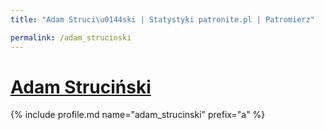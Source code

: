 ```yaml
---
title: "Adam Struci\u0144ski | Statystyki patronite.pl | Patromierz"

permalink: /adam_strucinski
---
```


# [Adam Struciński](https://patronite.pl/adam_strucinski)

{% include profile.md name="adam_strucinski" prefix="a" %}
